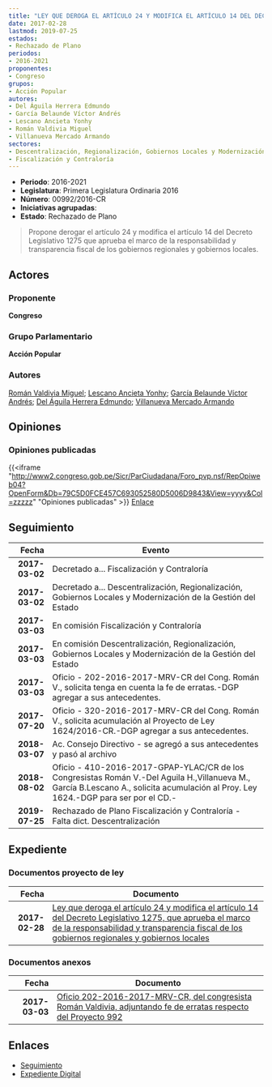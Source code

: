 ```yaml
---
title: "LEY QUE DEROGA EL ARTÍCULO 24 Y MODIFICA EL ARTÍCULO 14 DEL DECRETO LEGISLATIVO 1275 QUE APRUEBA EL MARCO DE LA RESPONSABILIDAD Y TRANSPARENCIA FISCAL DE LOS GOBIERNOS REGIONALES Y GOBIERNOS LOCALES"
date: 2017-02-28
lastmod: 2019-07-25
estados:
- Rechazado de Plano
periodos:
- 2016-2021
proponentes:
- Congreso
grupos:
- Acción Popular
autores:
- Del Águila Herrera Edmundo
- García Belaunde Víctor Andrés
- Lescano Ancieta Yonhy
- Román Valdivia Miguel
- Villanueva Mercado Armando
sectores:
- Descentralización, Regionalización, Gobiernos Locales y Modernización de la Gestión del Estado
- Fiscalización y Contraloría
---
```

- **Periodo**: 2016-2021
- **Legislatura**: Primera Legislatura Ordinaria 2016
- **Número**: 00992/2016-CR
- **Iniciativas agrupadas**: 
- **Estado**: Rechazado de Plano

> Propone derogar el artículo 24 y modifica el artículo 14 del Decreto Legislativo 1275 que aprueba el marco de la responsabilidad y transparencia fiscal de los gobiernos regionales y gobiernos locales.


## Actores

### Proponente

**Congreso**

### Grupo Parlamentario

**Acción Popular**

### Autores

[Román Valdivia Miguel](mailto:mailto:mroman@congreso.gob.pe); [Lescano Ancieta Yonhy](mailto:mailto:ylescano@congreso.gob.pe); [García Belaunde Víctor Andrés](mailto:mailto:vgarciabelaunde@congreso.gob.pe); [Del Águila Herrera Edmundo](mailto:mailto:edelaguila@congreso.gob.pe); [Villanueva Mercado Armando](mailto:mailto:avillanuevam@congreso.gob.pe)

## Opiniones

### Opiniones publicadas

{{<iframe "http://www2.congreso.gob.pe/Sicr/ParCiudadana/Foro_pvp.nsf/RepOpiweb04?OpenForm&Db=79C5D0FCE457C693052580D5006D9843&View=yyyy&Col=zzzzz" "Opiniones publicadas" >}}
[Enlace](http://www2.congreso.gob.pe/Sicr/ParCiudadana/Foro_pvp.nsf/RepOpiweb04?OpenForm&Db=79C5D0FCE457C693052580D5006D9843&View=yyyy&Col=zzzzz)


## Seguimiento

| Fecha | Evento |
|------:|--------|
| **2017-03-02** | Decretado a... Fiscalización y Contraloría |
| **2017-03-02** | Decretado a... Descentralización, Regionalización, Gobiernos Locales y Modernización de la Gestión del Estado |
| **2017-03-03** | En comisión Fiscalización y Contraloría |
| **2017-03-03** | En comisión Descentralización, Regionalización, Gobiernos Locales y Modernización de la Gestión del Estado |
| **2017-03-03** | Oficio - 202-2016-2017-MRV-CR del Cong. Román V., solicita tenga en cuenta la fe de erratas.-DGP agregar a sus antecedentes. |
| **2017-07-20** | Oficio - 320-2016-2017-MRV-CR del Cong. Román V., solicita acumulación al Proyecto de Ley 1624/2016-CR.-DGP agregar a sus antecedentes. |
| **2018-03-07** | Ac. Consejo Directivo - se agregó a sus antecedentes y pasó al archivo |
| **2018-08-02** | Oficio - 410-2016-2017-GPAP-YLAC/CR de los Congresistas Román V.-Del Aguila H.,Villanueva M., García B.Lescano A., solicita acumulación al Proy. Ley 1624.-DGP para ser por el CD.- |
| **2019-07-25** | Rechazado de Plano Fiscalización y Contraloría - Falta dict. Descentralización |

## Expediente

### Documentos proyecto de ley

| Fecha | Documento |
|------:|-----------|
| **2017-02-28** | [Ley que deroga el artículo 24 y modifica el artículo 14 del Decreto Legislativo 1275, que aprueba el marco de la responsabilidad y transparencia fiscal de los gobiernos regionales y gobiernos locales](http://www.leyes.congreso.gob.pe/Documentos/2016_2021/Proyectos_de_Ley_y_de_Resoluciones_Legislativas/PL0099220170228.pdf) |

### Documentos anexos

| Fecha | Documento |
|------:|-----------|
| **2017-03-03** | [Oficio 202-2016-2017-MRV-CR, del congresista Román Valdivia, adjuntando fe de erratas respecto del Proyecto 992](http://www.leyes.congreso.gob.pe/Documentos/2016_2021/Oficios/Congresistas/OFICIO-202-2016-2017-MRV-CR.pdf) |

## Enlaces

- [Seguimiento](http://www2.congreso.gob.pe/Sicr/TraDocEstProc/CLProLey2016.nsf/f7fff46988ca05b1052578e100829cc7/f5b2df4d2df8b720052580d500717d45?OpenDocument)
- [Expediente Digital](http://www2.congreso.gob.pe/Sicr/TraDocEstProc/Expvirt_2011.nsf/visbusqptramdoc1621/00992?opendocument)

